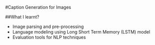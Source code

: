 
#Caption Generation for Images

##What I learnt?
- Image parsing and pre-processing
- Language modeling using Long Short Term Memory (LSTM) model
- Evaluation tools for NLP techniques
